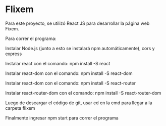 # Flixem

Para este proyecto, se utilizó React JS para desarrollar la página web Fixem. 

Para correr el programa:

Instalar Node.js (junto a esto se instalará npm automáticamente), cors y express

Instalar react con el comando: npm install -S react

Instalar react-dom con el comando: npm install -S react-dom

Instalar react-dom con el comando: npm install -S react-router

Instalar react-router-dom con el comando: npm install -S react-router-dom

Luego de descargar el código de git, usar cd en la cmd para llegar a la carpeta flixem

Finalmente ingresar npm start para correr el programa
